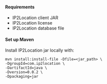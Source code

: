 #### Requirements

* IP2Location client JAR
* IP2Location license
* IP2Location database file

#### Set up Maven
Install IP2Location jar locally with:
```
mvn install:install-file -Dfile=<jar_path> \
-DgroupId=com.ip2location \
-DartifactId=java \
-Dversion=0.0.2 \
-Dpackaging=jar
```

